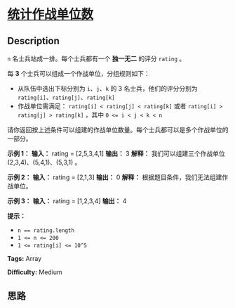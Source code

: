 # [统计作战单位数][title]

## Description

 `n` 名士兵站成一排。每个士兵都有一个 **独一无二** 的评分 `rating` 。

每 **3** 个士兵可以组成一个作战单位，分组规则如下：

  * 从队伍中选出下标分别为 `i`、`j`、`k` 的 3 名士兵，他们的评分分别为 `rating[i]`、`rating[j]`、`rating[k]`
  * 作战单位需满足： `rating[i] < rating[j] < rating[k]` 或者 `rating[i] > rating[j] > rating[k]` ，其中  `0 <= i < j < k < n`

请你返回按上述条件可以组建的作战单位数量。每个士兵都可以是多个作战单位的一部分。



**示例 1：**
            **输入：** rating = [2,5,3,4,1]    **输出：** 3    **解释：** 我们可以组建三个作战单位 (2,3,4)、(5,4,1)、(5,3,1) 。    

**示例 2：**
            **输入：** rating = [2,1,3]    **输出：** 0    **解释：** 根据题目条件，我们无法组建作战单位。    

**示例 3：**
            **输入：** rating = [1,2,3,4]    **输出：** 4    



**提示：**

  * `n == rating.length`
  * `1 <= n <= 200`
  * `1 <= rating[i] <= 10^5`


**Tags:** Array

**Difficulty:** Medium

## 思路

[title]: https://leetcode-cn.com/problems/count-number-of-teams
